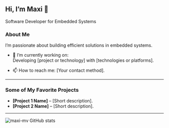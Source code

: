 ## Hi, I’m Maxi 👋

Software Developer for Embedded Systems

### About Me

I’m passionate about building efficient solutions in embedded systems.

- 🔭 I’m currently working on:  
  Developing [project or technology] with [technologies or platforms].

- 📫 How to reach me:
  [Your contact method].

---

### Some of My Favorite Projects

- **[Project 1 Name]** – [Short description].
- **[Project 2 Name]** – [Short description].

---


![maxi-mv GitHub stats](https://github-readme-stats.vercel.app/api?username=maxi-mv&show_icons=true&theme=midnight-purple)

